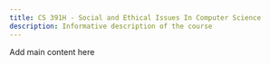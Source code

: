 ```yaml
---
title: CS 391H - Social and Ethical Issues In Computer Science
description: Informative description of the course
---
```


Add main content here